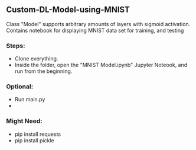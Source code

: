 ## Custom-DL-Model-using-MNIST
Class "Model" supports arbitrary amounts of layers with sigmoid activation. 
Contains notebook for displaying MNIST data set for training, and testing

### Steps:
- Clone everything.
- Inside the folder, open the "MNIST Model.ipynb" Jupyter Noteook, and run from the beginning.

### Optional:
- Run main.py
- 
### Might Need:
 - pip install requests
 - pip install pickle

